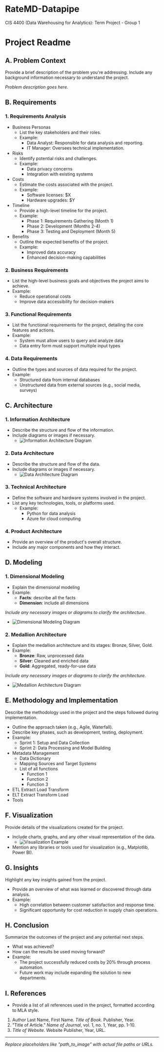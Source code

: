# RateMD-Datapipe
CIS 4400 (Data Warehousing for Analytics): Term Project - Group 1
# Project Readme

## A. Problem Context
Provide a brief description of the problem you're addressing. Include any background information necessary to understand the project.

*Problem description goes here.*

## B. Requirements

### 1. Requirements Analysis
- Business Personas
  - List the key stakeholders and their roles.
  - Example:
    - Data Analyst: Responsible for data analysis and reporting.
    - IT Manager: Oversees technical implementation.
- Risks
  - Identify potential risks and challenges.
  - Example:
    - Data privacy concerns
    - Integration with existing systems
- Costs
  - Estimate the costs associated with the project.
  - Example:
    - Software licenses: $X
    - Hardware upgrades: $Y
- Timeline
  - Provide a high-level timeline for the project.
  - Example:
    - Phase 1: Requirements Gathering (Month 1)
    - Phase 2: Development (Months 2-4)
    - Phase 3: Testing and Deployment (Month 5)
- Benefits
  - Outline the expected benefits of the project.
  - Example:
    - Improved data accuracy
    - Enhanced decision-making capabilities

### 2. Business Requirements
- List the high-level business goals and objectives the project aims to achieve.
- Example:
  - Reduce operational costs
  - Improve data accessibility for decision-makers

### 3. Functional Requirements
- List the functional requirements for the project, detailing the core features and actions.
- Example:
  - System must allow users to query and analyze data
  - Data entry form must support multiple input types

### 4. Data Requirements
- Outline the types and sources of data required for the project.
- Example:
  - Structured data from internal databases
  - Unstructured data from external sources (e.g., social media, surveys)

## C. Architecture

### 1. Information Architecture
- Describe the structure and flow of the information.
- Include diagrams or images if necessary. 
  - ![Information Architecture Diagram](path_to_image)

### 2. Data Architecture
- Describe the structure and flow of the data.
- Include diagrams or images if necessary. 
  - ![Data Architecture Diagram](path_to_image)

### 3. Technical Architecture
- Define the software and hardware systems involved in the project.
- List any key technologies, tools, or platforms used. 
  - Example: 
    - Python for data analysis
    - Azure for cloud computing

### 4. Product Architecture
- Provide an overview of the product's overall structure.
- Include any major components and how they interact.

## D. Modeling

### 1. Dimensional Modeling
- Explain the dimensional modeling
- Example:
  - **Facts**: describe all the facts
  - **Dimension**: include all dimensions

*Include any necessary images or diagrams to clarify the architecture.*
  - ![Dimensional Modeling Diagram](path_to_image)


### 2. Medallion Architecture
- Explain the medallion architecture and its stages: Bronze, Silver, Gold.
- Example:
  - **Bronze**: Raw, unprocessed data
  - **Silver**: Cleaned and enriched data
  - **Gold**: Aggregated, ready-for-use data

*Include any necessary images or diagrams to clarify the architecture.*
  - ![Medallion Architecture Diagram](path_to_image)

## E. Methodology and Implementation
Describe the methodology used in the project and the steps followed during implementation.

- Outline the approach taken (e.g., Agile, Waterfall).
- Describe key phases, such as development, testing, deployment.
- Example:
  - Sprint 1: Setup and Data Collection
  - Sprint 2: Data Processing and Model Building
- Metadata Management
  - Data Dictionary
  - Mapping Sources and Target Systems
  - List of all functions
	- Function 1 
	- Function 2
	- Function 3
- ETL Extract Load Transform
- ELT Extract Transform Load
- Tools 

## F. Visualization
Provide details of the visualizations created for the project.

- Include charts, graphs, and any other visual representation of the data.
  - ![Visualization Example](path_to_image)
- Mention any libraries or tools used for visualization (e.g., Matplotlib, Power BI).

## G. Insights
Highlight any key insights gained from the project.

- Provide an overview of what was learned or discovered through data analysis.
- Example:
  - High correlation between customer satisfaction and response time.
  - Significant opportunity for cost reduction in supply chain operations.

## H. Conclusion
Summarize the outcomes of the project and any potential next steps.

- What was achieved?
- How can the results be used moving forward?
- Example:
  - The project successfully reduced costs by 20% through process automation.
  - Future work may include expanding the solution to new departments.

## I. References
- Provide a list of all references used in the project, formatted according to MLA style.

1. Author Last Name, First Name. *Title of Book*. Publisher, Year.
2. "Title of Article." *Name of Journal*, vol. 1, no. 1, Year, pp. 1-10.
3. *Title of Website*. Website Publisher, Year, URL.

---

*Replace placeholders like "path_to_image" with actual file paths or URLs.*

